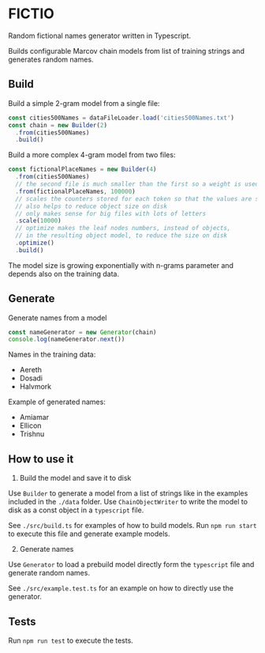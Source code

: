 # FICTIO

Random fictional names generator written in Typescript.

Builds configurable Marcov chain models from list of training strings and generates random names.

## Build

Build a simple 2-gram model from a single file:

```typescript
const cities500Names = dataFileLoader.load('cities500Names.txt')
const chain = new Builder(2)
  .from(cities500Names)
  .build()
```

Build a more complex 4-gram model from two files:

```typescript
const fictionalPlaceNames = new Builder(4)
  .from(cities500Names)
  // the second file is much smaller than the first so a weight is used to give it more importance
  .from(fictionalPlaceNames, 100000)
  // scales the counters stored for each token so that the values are smaller
  // also helps to reduce object size on disk
  // only makes sense for big files with lots of letters
  .scale(10000)
  // optimize makes the leaf nodes numbers, instead of objects,
  // in the resulting object model, to reduce the size on disk
  .optimize()
  .build()
```

The model size is growing exponentially with n-grams parameter and depends also on the training data.

## Generate 

Generate names from a model

```typescript
const nameGenerator = new Generator(chain)
console.log(nameGenerator.next())
```

Names in the training data:
- Aereth
- Dosadi
- Halvmork

Example of generated names:
- Amiamar
- Ellicon
- Trishnu

## How to use it

1. Build the model and save it to disk

Use `Builder` to generate a model from a list of strings like in the examples included in the `./data` folder.
Use `ChainObjectWriter` to write the model to disk as a const object in a `typescript` file. 

See `./src/build.ts` for examples of how to build models.
Run `npm run start` to execute this file and generate example models.

2. Generate names

Use `Generator` to load a prebuild model directly form the `typescript` file and generate random names.

See `./src/example.test.ts` for an example on how to directly use the generator.

## Tests

Run `npm run test` to execute the tests.
